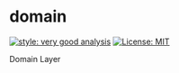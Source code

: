 # domain

[![style: very good analysis][very_good_analysis_badge]][very_good_analysis_link]
[![License: MIT][license_badge]][license_link]

Domain Layer

[license_badge]: https://img.shields.io/badge/license-MIT-blue.svg
[license_link]: https://opensource.org/licenses/MIT
[very_good_analysis_badge]: https://img.shields.io/badge/style-very_good_analysis-B22C89.svg
[very_good_analysis_link]: https://pub.dev/packages/very_good_analysis